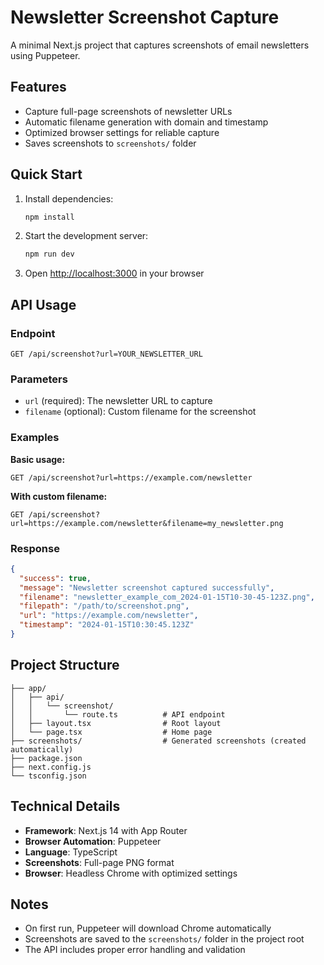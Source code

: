 # Newsletter Screenshot Capture

A minimal Next.js project that captures screenshots of email newsletters using Puppeteer.

## Features

- Capture full-page screenshots of newsletter URLs
- Automatic filename generation with domain and timestamp
- Optimized browser settings for reliable capture
- Saves screenshots to `screenshots/` folder

## Quick Start

1. Install dependencies:
   ```bash
   npm install
   ```

2. Start the development server:
   ```bash
   npm run dev
   ```

3. Open [http://localhost:3000](http://localhost:3000) in your browser

## API Usage

### Endpoint
```
GET /api/screenshot?url=YOUR_NEWSLETTER_URL
```

### Parameters
- `url` (required): The newsletter URL to capture
- `filename` (optional): Custom filename for the screenshot

### Examples

**Basic usage:**
```
GET /api/screenshot?url=https://example.com/newsletter
```

**With custom filename:**
```
GET /api/screenshot?url=https://example.com/newsletter&filename=my_newsletter.png
```

### Response
```json
{
  "success": true,
  "message": "Newsletter screenshot captured successfully",
  "filename": "newsletter_example_com_2024-01-15T10-30-45-123Z.png",
  "filepath": "/path/to/screenshot.png",
  "url": "https://example.com/newsletter",
  "timestamp": "2024-01-15T10:30:45.123Z"
}
```

## Project Structure

```
├── app/
│   ├── api/
│   │   └── screenshot/
│   │       └── route.ts          # API endpoint
│   ├── layout.tsx                # Root layout
│   └── page.tsx                  # Home page
├── screenshots/                  # Generated screenshots (created automatically)
├── package.json
├── next.config.js
└── tsconfig.json
```

## Technical Details

- **Framework**: Next.js 14 with App Router
- **Browser Automation**: Puppeteer
- **Language**: TypeScript
- **Screenshots**: Full-page PNG format
- **Browser**: Headless Chrome with optimized settings

## Notes

- On first run, Puppeteer will download Chrome automatically
- Screenshots are saved to the `screenshots/` folder in the project root
- The API includes proper error handling and validation 